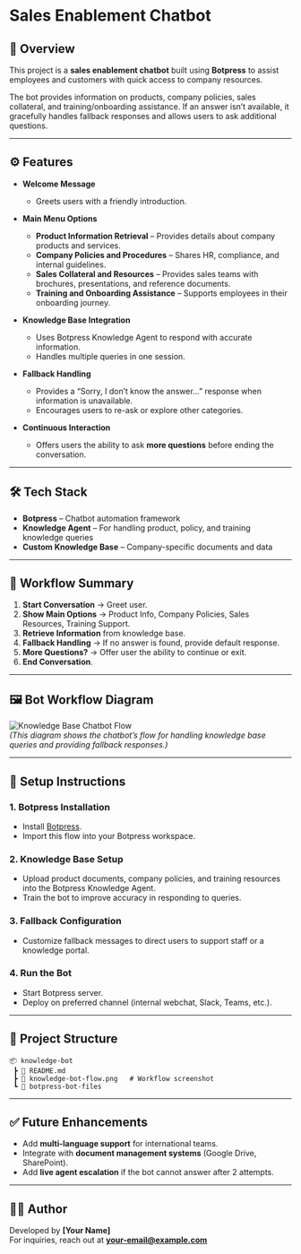 # Sales Enablement Chatbot

## 📌 Overview
This project is a **sales enablement chatbot** built using **Botpress** to assist employees and customers with quick access to company resources.  

The bot provides information on products, company policies, sales collateral, and training/onboarding assistance. If an answer isn’t available, it gracefully handles fallback responses and allows users to ask additional questions.

---

## ⚙️ Features
- **Welcome Message**
  - Greets users with a friendly introduction.

- **Main Menu Options**
  - **Product Information Retrieval** – Provides details about company products and services.  
  - **Company Policies and Procedures** – Shares HR, compliance, and internal guidelines.  
  - **Sales Collateral and Resources** – Provides sales teams with brochures, presentations, and reference documents.  
  - **Training and Onboarding Assistance** – Supports employees in their onboarding journey.  

- **Knowledge Base Integration**
  - Uses Botpress Knowledge Agent to respond with accurate information.
  - Handles multiple queries in one session.

- **Fallback Handling**
  - Provides a “Sorry, I don’t know the answer…” response when information is unavailable.
  - Encourages users to re-ask or explore other categories.

- **Continuous Interaction**
  - Offers users the ability to ask **more questions** before ending the conversation.

---

## 🛠️ Tech Stack
- **Botpress** – Chatbot automation framework  
- **Knowledge Agent** – For handling product, policy, and training knowledge queries  
- **Custom Knowledge Base** – Company-specific documents and data  

---

## 🔄 Workflow Summary
1. **Start Conversation** → Greet user.  
2. **Show Main Options** → Product Info, Company Policies, Sales Resources, Training Support.  
3. **Retrieve Information** from knowledge base.  
4. **Fallback Handling** → If no answer is found, provide default response.  
5. **More Questions?** → Offer user the ability to continue or exit.  
6. **End Conversation**.  

---

## 🖼️ Bot Workflow Diagram
![Knowledge Base Chatbot Flow](./sales_enablement-bot-flow.png)  
*(This diagram shows the chatbot’s flow for handling knowledge base queries and providing fallback responses.)*  

---

## 🚀 Setup Instructions

### 1. Botpress Installation
- Install [Botpress](https://botpress.com/).
- Import this flow into your Botpress workspace.

### 2. Knowledge Base Setup
- Upload product documents, company policies, and training resources into the Botpress Knowledge Agent.
- Train the bot to improve accuracy in responding to queries.

### 3. Fallback Configuration
- Customize fallback messages to direct users to support staff or a knowledge portal.

### 4. Run the Bot
- Start Botpress server.
- Deploy on preferred channel (internal webchat, Slack, Teams, etc.).

---

## 📂 Project Structure
```
📦 knowledge-bot
 ┣ 📜 README.md
 ┣ 📜 knowledge-bot-flow.png   # Workflow screenshot
 ┗ 📂 botpress-bot-files
```

---

## ✅ Future Enhancements
- Add **multi-language support** for international teams.  
- Integrate with **document management systems** (Google Drive, SharePoint).  
- Add **live agent escalation** if the bot cannot answer after 2 attempts.  

---

## 👨‍💻 Author
Developed by **[Your Name]**  
For inquiries, reach out at **your-email@example.com**
